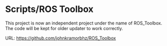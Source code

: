 # Scripts/ROS Toolbox

This project is now an independent project under the name of ROS_Toolbox. The code will be kept for older updater to work correctly.

URL: https://github.com/johnkramorbhz/ROS_Toolbox